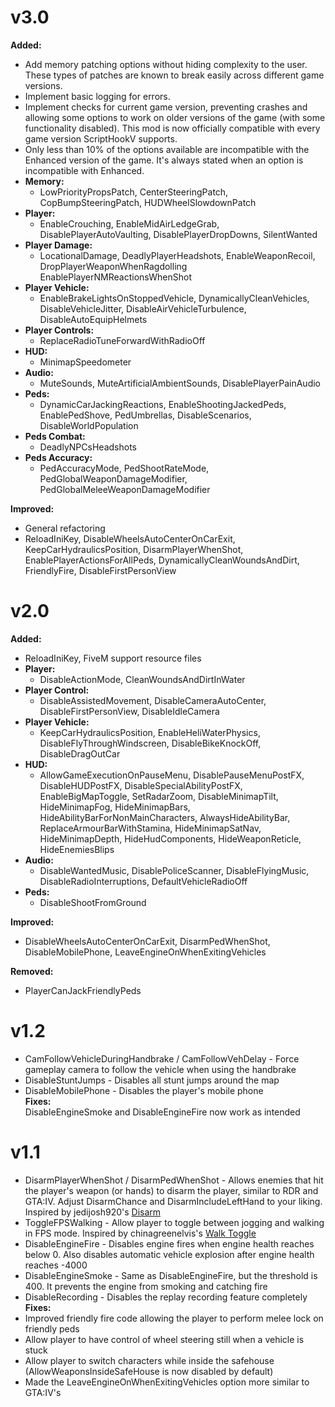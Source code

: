 # **v3.0**
**Added:**  
- Add memory patching options without hiding complexity to the user. These types of patches are known to break easily across different game versions.  
- Implement basic logging for errors.  
- Implement checks for current game version, preventing crashes and allowing some options to work on older versions of the game (with some functionality disabled). This mod is now officially compatible with every game version ScriptHookV supports.  
- Only less than 10% of the options available are incompatible with the Enhanced version of the game. It's always stated when an option is incompatible with Enhanced.
- **Memory:**  
  - LowPriorityPropsPatch, CenterSteeringPatch, CopBumpSteeringPatch, HUDWheelSlowdownPatch  
- **Player:**  
  - EnableCrouching, EnableMidAirLedgeGrab, DisablePlayerAutoVaulting, DisablePlayerDropDowns, SilentWanted
- **Player Damage:**  
  - LocationalDamage, DeadlyPlayerHeadshots, EnableWeaponRecoil, DropPlayerWeaponWhenRagdolling EnablePlayerNMReactionsWhenShot  
- **Player Vehicle:**   
  - EnableBrakeLightsOnStoppedVehicle, DynamicallyCleanVehicles, DisableVehicleJitter, DisableAirVehicleTurbulence, DisableAutoEquipHelmets  
- **Player Controls:**  
  - ReplaceRadioTuneForwardWithRadioOff    
- **HUD:**  
  - MinimapSpeedometer  
- **Audio:**  
  - MuteSounds, MuteArtificialAmbientSounds, DisablePlayerPainAudio
- **Peds:**  
  - DynamicCarJackingReactions, EnableShootingJackedPeds, EnablePedShove, PedUmbrellas, DisableScenarios, DisableWorldPopulation  
- **Peds Combat:**  
  - DeadlyNPCsHeadshots  
- **Peds Accuracy:**  
  - PedAccuracyMode, PedShootRateMode, PedGlobalWeaponDamageModifier, PedGlobalMeleeWeaponDamageModifier  
   
**Improved:**  
- General refactoring 
- ReloadIniKey, DisableWheelsAutoCenterOnCarExit, KeepCarHydraulicsPosition, DisarmPlayerWhenShot, EnablePlayerActionsForAllPeds, DynamicallyCleanWoundsAndDirt, FriendlyFire, DisableFirstPersonView

# **v2.0**
**Added:**  
- ReloadIniKey, FiveM support resource files  
- **Player:**  
  - DisableActionMode, CleanWoundsAndDirtInWater  
- **Player Control:**  
  - DisableAssistedMovement, DisableCameraAutoCenter, DisableFirstPersonView,
DisableIdleCamera  
- **Player Vehicle:**  
  - KeepCarHydraulicsPosition, EnableHeliWaterPhysics, DisableFlyThroughWindscreen, 
DisableBikeKnockOff, DisableDragOutCar
- **HUD:**  
  - AllowGameExecutionOnPauseMenu, DisablePauseMenuPostFX, DisableHUDPostFX, 
DisableSpecialAbilityPostFX, EnableBigMapToggle, SetRadarZoom, 
DisableMinimapTilt, HideMinimapFog, HideMinimapBars, 
HideAbilityBarForNonMainCharacters, AlwaysHideAbilityBar, 
ReplaceArmourBarWithStamina, HideMinimapSatNav, HideMinimapDepth, 
HideHudComponents, HideWeaponReticle, HideEnemiesBlips  
- **Audio:**  
  - DisableWantedMusic, DisablePoliceScanner, DisableFlyingMusic,
DisableRadioInterruptions, DefaultVehicleRadioOff  
- **Peds:**  
  - DisableShootFromGround  
   
**Improved:**  
- DisableWheelsAutoCenterOnCarExit, DisarmPedWhenShot, DisableMobilePhone, 
LeaveEngineOnWhenExitingVehicles  

**Removed:**  
- PlayerCanJackFriendlyPeds

# **v1.2**
- CamFollowVehicleDuringHandbrake / CamFollowVehDelay - Force gameplay camera to follow the vehicle when using the handbrake
- DisableStuntJumps - Disables all stunt jumps around the map
- DisableMobilePhone - Disables the player's mobile phone  
**Fixes:**  
DisableEngineSmoke and DisableEngineFire now work as intended

# **v1.1**
- DisarmPlayerWhenShot / DisarmPedWhenShot - Allows enemies that hit the player's weapon (or hands) to disarm the player, similar to RDR and GTA:IV. Adjust DisarmChance and DisarmIncludeLeftHand to your liking. Inspired by jedijosh920's [Disarm](https://www.gta5-mods.com/scripts/disarm)
- ToggleFPSWalking - Allow player to toggle between jogging and walking in FPS mode. Inspired by chinagreenelvis's [Walk Toggle](https://www.gta5-mods.com/scripts/walk-toggle)
- DisableEngineFire - Disables engine fires when engine health reaches below 0. Also disables automatic vehicle explosion after engine health reaches -4000
- DisableEngineSmoke - Same as DisableEngineFire, but the threshold is 400. It prevents the engine from smoking and catching fire
- DisableRecording - Disables the replay recording feature completely  
**Fixes:**  
- Improved friendly fire code allowing the player to perform melee lock on friendly peds
- Allow player to have control of wheel steering still when a vehicle is stuck
- Allow player to switch characters while inside the safehouse (AllowWeaponsInsideSafeHouse is now disabled by default)
- Made the LeaveEngineOnWhenExitingVehicles option more similar to GTA:IV's
